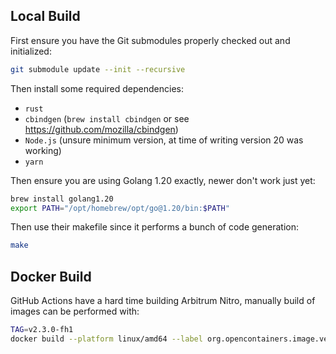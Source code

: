 ## Local Build

First ensure you have the Git submodules properly checked out and initialized:

```bash
git submodule update --init --recursive
```

Then install some required dependencies:

- `rust`
- `cbindgen` (`brew install cbindgen` or see https://github.com/mozilla/cbindgen)
- `Node.js` (unsure minimum version, at time of writing version 20 was working)
- `yarn`

Then ensure you are using Golang 1.20 exactly, newer don't work just yet:

```bash
brew install golang1.20
export PATH="/opt/homebrew/opt/go@1.20/bin:$PATH"
```

Then use their makefile since it performs a bunch of code generation:

```bash
make
```

## Docker Build

GitHub Actions have a hard time building Arbitrum Nitro, manually build of images can be performed with:

```bash
TAG=v2.3.0-fh1
docker build --platform linux/amd64 --label org.opencontainers.image.version=nitro-$TAG -t ghcr.io/streamingfast/nitro:latest -t ghcr.io/streamingfast/nitro:$TAG --push .
```
